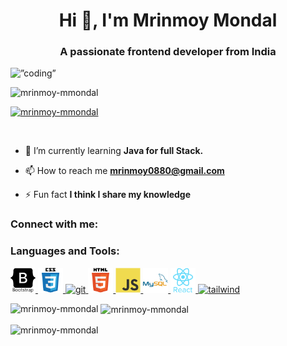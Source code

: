 <h1 align="center">Hi 👋, I'm Mrinmoy Mondal</h1>
<h3 align="center">A passionate frontend developer from India</h3>
<img align=”right” alt=”coding” width =”400” src=”https://www.google.com/imgres?imgurl=https%3A%2F%2Fi.pinimg.com%2Foriginals%2F81%2F17%2F8b%2F81178b47a8598f0c81c4799f2cdd4057.gif&tbnid=QCZULViz1nWbzM&vet=12ahUKEwifstrAjOCEAxW00aACHbIcA7kQMygvegUIARCCAg..i&imgrefurl=https%3A%2F%2Fwww.pinterest.com%2Fpin%2F456130268523514261%2F&docid=ilzSwy89iZ3_PM&w=800&h=600&q=animated%20coding%20gif&ved=2ahUKEwifstrAjOCEAxW00aACHbIcA7kQMygvegUIARCCAg”>
<p align="left"> <img src="https://komarev.com/ghpvc/?username=mrinmoy-mmondal&label=Profile%20views&color=0e75b6&style=flat" alt="mrinmoy-mmondal" /> </p>

<p align="left"> <a href="https://github.com/ryo-ma/github-profile-trophy"><img src="https://github-profile-trophy.vercel.app/?username=mrinmoy-mmondal" alt="mrinmoy-mmondal" /></a> </p>

<p align="left"> <a href="https://twitter.com/" target="blank"><img src="https://img.shields.io/twitter/follow/?logo=twitter&style=for-the-badge" alt="" /></a> </p>

- 🌱 I’m currently learning **Java for full Stack.**

- 📫 How to reach me **mrinmoy0880@gmail.com**

- ⚡ Fun fact **I think I share my knowledge**

<h3 align="left">Connect with me:</h3>
<p align="left">
</p>

<h3 align="left">Languages and Tools:</h3>
<p align="left"> <a href="https://getbootstrap.com" target="_blank" rel="noreferrer"> <img src="https://raw.githubusercontent.com/devicons/devicon/master/icons/bootstrap/bootstrap-plain-wordmark.svg" alt="bootstrap" width="40" height="40"/> </a> <a href="https://www.w3schools.com/css/" target="_blank" rel="noreferrer"> <img src="https://raw.githubusercontent.com/devicons/devicon/master/icons/css3/css3-original-wordmark.svg" alt="css3" width="40" height="40"/> </a> <a href="https://git-scm.com/" target="_blank" rel="noreferrer"> <img src="https://www.vectorlogo.zone/logos/git-scm/git-scm-icon.svg" alt="git" width="40" height="40"/> </a> <a href="https://www.w3.org/html/" target="_blank" rel="noreferrer"> <img src="https://raw.githubusercontent.com/devicons/devicon/master/icons/html5/html5-original-wordmark.svg" alt="html5" width="40" height="40"/> </a> <a href="https://developer.mozilla.org/en-US/docs/Web/JavaScript" target="_blank" rel="noreferrer"> <img src="https://raw.githubusercontent.com/devicons/devicon/master/icons/javascript/javascript-original.svg" alt="javascript" width="40" height="40"/> </a> <a href="https://www.mysql.com/" target="_blank" rel="noreferrer"> <img src="https://raw.githubusercontent.com/devicons/devicon/master/icons/mysql/mysql-original-wordmark.svg" alt="mysql" width="40" height="40"/> </a> <a href="https://reactjs.org/" target="_blank" rel="noreferrer"> <img src="https://raw.githubusercontent.com/devicons/devicon/master/icons/react/react-original-wordmark.svg" alt="react" width="40" height="40"/> </a> <a href="https://tailwindcss.com/" target="_blank" rel="noreferrer"> <img src="https://www.vectorlogo.zone/logos/tailwindcss/tailwindcss-icon.svg" alt="tailwind" width="40" height="40"/> </a> </p>

<p><img align="left" src="https://github-readme-stats.vercel.app/api/top-langs?username=mrinmoy-mmondal&show_icons=true&locale=en&layout=compact" alt="mrinmoy-mmondal" /></p>

<p>&nbsp;<img align="center" src="https://github-readme-stats.vercel.app/api?username=mrinmoy-mmondal&show_icons=true&locale=en" alt="mrinmoy-mmondal" /></p>

<p><img align="center" src="https://github-readme-streak-stats.herokuapp.com/?user=mrinmoy-mmondal&" alt="mrinmoy-mmondal" /></p>
